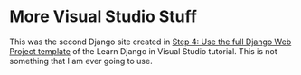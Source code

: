 # More Visual Studio Stuff

This was the second Django site created in [Step 4: Use the full Django Web Project template](https://docs.microsoft.com/en-us/visualstudio/python/learn-django-in-visual-studio-step-04-full-django-project-template?view=vs-2022 "https://docs.microsoft.com/en-us/visualstudio/python/learn-django-in-visual-studio-step-04-full-django-project-template?view=vs-2022") of the Learn Django in Visual Studio tutorial.  This is not something that I am ever going to use.